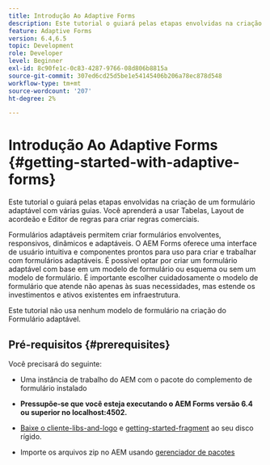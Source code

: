 ```yaml
---
title: Introdução Ao Adaptive Forms
description: Este tutorial o guiará pelas etapas envolvidas na criação de um formulário adaptável com várias guias. Você aprenderá a usar Tabelas, Layout de acordeão e Editor de regras para criar regras comerciais.
feature: Adaptive Forms
version: 6.4,6.5
topic: Development
role: Developer
level: Beginner
exl-id: 8c90fe1c-0c83-4287-9766-08d806b8815a
source-git-commit: 307ed6cd25d5be1e54145406b206a78ec878d548
workflow-type: tm+mt
source-wordcount: '207'
ht-degree: 2%

---
```


# Introdução Ao Adaptive Forms {#getting-started-with-adaptive-forms}

Este tutorial o guiará pelas etapas envolvidas na criação de um formulário adaptável com várias guias. Você aprenderá a usar Tabelas, Layout de acordeão e Editor de regras para criar regras comerciais.

Formulários adaptáveis permitem criar formulários envolventes, responsivos, dinâmicos e adaptáveis. O AEM Forms oferece uma interface de usuário intuitiva e componentes prontos para uso para criar e trabalhar com formulários adaptáveis. É possível optar por criar um formulário adaptável com base em um modelo de formulário ou esquema ou sem um modelo de formulário. É importante escolher cuidadosamente o modelo de formulário que atende não apenas às suas necessidades, mas estende os investimentos e ativos existentes em infraestrutura.

Este tutorial não usa nenhum modelo de formulário na criação do Formulário adaptável.

## Pré-requisitos {#prerequisites}

Você precisará do seguinte:

* Uma instância de trabalho do AEM com o pacote do complemento de formulário instalado

* **Pressupõe-se que você esteja executando o AEM Forms versão 6.4 ou superior no localhost:4502.**

* [Baixe o cliente-libs-and-logo](assets/client-libs-and-logo.zip) e [getting-started-fragment](assets/getting-started-fragment.zip) ao seu disco rígido.

* Importe os arquivos zip no AEM usando [gerenciador de pacotes ](http://localhost:4502/crx/packmgr/index.jsp)
